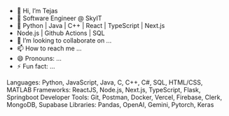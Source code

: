 - 👋 Hi, I’m Tejas
- 👀 Software Engineer @ SkyIT
- 🌱 Python | Java | C++ | React | TypeScript | Next.js
-    Node.js | Github Actions | SQL
- 💞️ I’m looking to collaborate on ...
- 📫 How to reach me ...
- 😄 Pronouns: ...
- ⚡ Fun fact: ...

<!---
tejchid/tejchid is a ✨ special ✨ repository because its `README.md` (this file) appears on your GitHub profile.
You can click the Preview link to take a look at your changes.
--->

Languages: Python, JavaScript, Java, C, C++, C#, SQL, HTML/CSS, MATLAB Frameworks: ReactJS, Node.js, Next.js, TypeScript, Flask, Springboot
Developer Tools: Git, Postman, Docker, Vercel, Firebase, Clerk, MongoDB, Supabase Libraries: Pandas, OpenAI, Gemini, Pytorch, Keras
